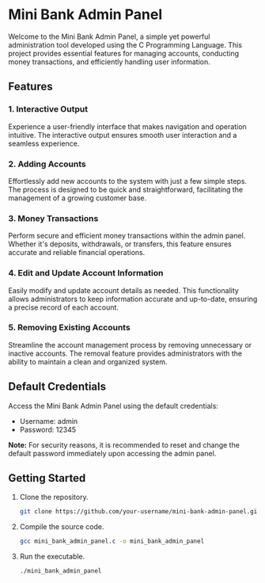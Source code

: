 # Mini Bank Admin Panel

Welcome to the Mini Bank Admin Panel, a simple yet powerful administration tool developed using the C Programming Language. This project provides essential features for managing accounts, conducting money transactions, and efficiently handling user information.

## Features

### 1. Interactive Output
Experience a user-friendly interface that makes navigation and operation intuitive. The interactive output ensures smooth user interaction and a seamless experience.

### 2. Adding Accounts
Effortlessly add new accounts to the system with just a few simple steps. The process is designed to be quick and straightforward, facilitating the management of a growing customer base.

### 3. Money Transactions
Perform secure and efficient money transactions within the admin panel. Whether it's deposits, withdrawals, or transfers, this feature ensures accurate and reliable financial operations.

### 4. Edit and Update Account Information
Easily modify and update account details as needed. This functionality allows administrators to keep information accurate and up-to-date, ensuring a precise record of each account.

### 5. Removing Existing Accounts
Streamline the account management process by removing unnecessary or inactive accounts. The removal feature provides administrators with the ability to maintain a clean and organized system.

## Default Credentials

Access the Mini Bank Admin Panel using the default credentials:

- Username: admin
- Password: 12345

**Note:** For security reasons, it is recommended to reset and change the default password immediately upon accessing the admin panel.

## Getting Started

1. Clone the repository.
   ```sh
   git clone https://github.com/your-username/mini-bank-admin-panel.git
2. Compile the source code.
   ```sh
   gcc mini_bank_admin_panel.c -o mini_bank_admin_panel
3. Run the executable.
     ```sh
     ./mini_bank_admin_panel
